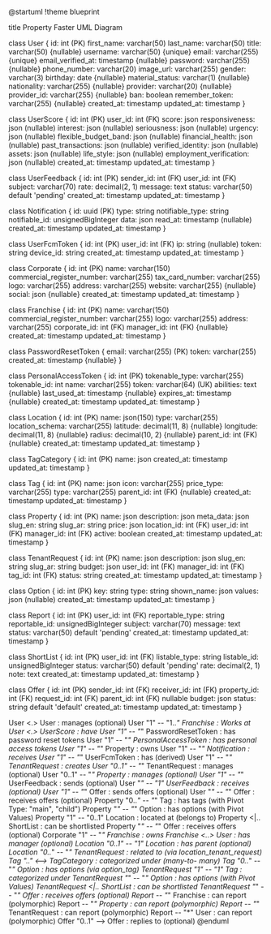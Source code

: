 @startuml
!theme blueprint

title Property Faster UML Diagram

class User {
id: int (PK)
first_name: varchar(50)
last_name: varchar(50)
title: varchar(50) {nullable}
username: varchar(50) {unique}
email: varchar(255) {unique}
email_verified_at: timestamp {nullable}
password: varchar(255) {nullable}
phone_number: varchar(20)
image_url: varchar(255)
gender: varchar(3)
birthday: date {nullable}
material_status: varchar(1) {nullable}
nationality: varchar(255) {nullable}
provider: varchar(20) {nullable}
provider_id: varchar(255) {nullable}
ban: boolean
remember_token: varchar(255) {nullable}
created_at: timestamp
updated_at: timestamp
}

class UserScore {
id: int (PK)
user_id: int (FK)
score: json
responsiveness: json (nullable)
interest: json (nullable)
seriousness: json (nullable)
urgency: json (nullable)
flexible_budget_band: json (nullable)
financial_health: json (nullable)
past_transactions: json (nullable)
verified_identity: json (nullable)
assets: json (nullable)
life_style: json (nullable)
employment_verification: json (nullable)
created_at: timestamp
updated_at: timestamp
}

class UserFeedback {
id: int (PK)
sender_id: int (FK)
user_id: int (FK)
subject: varchar(70)
rate: decimal(2, 1)
message: text
status: varchar(50) default 'pending'
created_at: timestamp
updated_at: timestamp
}

class Notification {
id: uuid (PK)
type: string
notifiable_type: string
notifiable_id: unsignedBigInteger
data: json
read_at: timestamp (nullable)
created_at: timestamp
updated_at: timestamp
}

class UserFcmToken {
id: int (PK)
user_id: int (FK)
ip: string (nullable)
token: string
device_id: string
created_at: timestamp
updated_at: timestamp
}

class Corporate {
id: int (PK)
name: varchar(150)
commercial_register_number: varchar(255)
tax_card_number: varchar(255)
logo: varchar(255)
address: varchar(255)
website: varchar(255) {nullable}
social: json {nullable}
created_at: timestamp
updated_at: timestamp
}

class Franchise {
id: int (PK)
name: varchar(150)
commercial_register_number: varchar(255)
logo: varchar(255)
address: varchar(255)
corporate_id: int (FK)
manager_id: int (FK) {nullable}
created_at: timestamp
updated_at: timestamp
}

class PasswordResetToken {
email: varchar(255) (PK)
token: varchar(255)
created_at: timestamp {nullable}
}

class PersonalAccessToken {
id: int (PK)
tokenable_type: varchar(255)
tokenable_id: int
name: varchar(255)
token: varchar(64) (UK)
abilities: text {nullable}
last_used_at: timestamp {nullable}
expires_at: timestamp {nullable}
created_at: timestamp
updated_at: timestamp
}

class Location {
id: int (PK)
name: json(150)
type: varchar(255)
location_schema: varchar(255)
latitude: decimal(11, 8) {nullable}
longitude: decimal(11, 8) {nullable}
radius: decimal(10, 2) {nullable}
parent_id: int (FK) {nullable}
created_at: timestamp
updated_at: timestamp
}

class TagCategory {
id: int (PK)
name: json
created_at: timestamp
updated_at: timestamp
}

class Tag {
id: int (PK)
name: json
icon: varchar(255)
price_type: varchar(255)
type: varchar(255)
parent_id: int (FK) {nullable}
created_at: timestamp
updated_at: timestamp
}

class Property {
id: int (PK)
name: json
description: json
meta_data: json
slug_en: string
slug_ar: string
price: json
location_id: int (FK)
user_id: int (FK)
manager_id: int (FK)
active: boolean
created_at: timestamp
updated_at: timestamp
}

class TenantRequest {
id: int (PK)
name: json
description: json
slug_en: string
slug_ar: string
budget: json
user_id: int (FK)
manager_id: int (FK)
tag_id: int (FK)
status: string
created_at: timestamp
updated_at: timestamp
}

class Option {
id: int (PK)
key: string
type: string
shown_name: json
values: json (nullable)
created_at: timestamp
updated_at: timestamp
}

class Report {
id: int (PK)
user_id: int (FK)
reportable_type: string
reportable_id: unsignedBigInteger
subject: varchar(70)
message: text
status: varchar(50) default 'pending'
created_at: timestamp
updated_at: timestamp
}

class ShortList {
id: int (PK)
user_id: int (FK)
listable_type: string
listable_id: unsignedBigInteger
status: varchar(50) default 'pending'
rate: decimal(2, 1)
note: text
created_at: timestamp
updated_at: timestamp
}

class Offer {
id: int (PK)
sender_id: int (FK)
receiver_id: int (FK)
property_id: int (FK)
request_id: int (FK)
parent_id: int (FK) nullable
budget: json
status: string default 'default'
created_at: timestamp
updated_at: timestamp
}

User <.> User : manages (optional)
User "1" -- "1..*" Franchise : Works at
User <.> UserScore : have
User "1" -- "*" PasswordResetToken : has password reset tokens
User "1" -- "*" PersonalAccessToken : has personal access tokens
User "1" -- "*" Property : owns
User "1" -- "*" Notification : receives
User "1" -- "*" UserFcmToken : has (derived)
User "1" -- "*" TenantRequest : creates
User "0..1" -- "*" TenantRequest : manages (optional)
User "0..1" -- "*" Property : manages (optional)
User "1" -- "*" UserFeedback : sends (optional)
User "*" -- "1" UserFeedback : receives (optional)
User "1" -- "*" Offer : sends offers (optional)
User "*" -- "*" Offer : receives offers (optional)
Property "0..*" -- "*" Tag : has tags (with Pivot Type: "main", "child")
Property "*" -- "*" Option : has options (with Pivot Values)
Property "1" -- "0..1" Location : located at (belongs to)
Property <|.. ShortList : can be shortlisted
Property "*" -- "*" Offer : receives offers (optional)
Corporate "1" -- "*" Franchise : owns
Franchise <..> User : has manager (optional)
Location "0..1" -- "1" Location : has parent (optional)
Location "0..*" -- "*" TenantRequest : related to (via location_tenant_request)
Tag ".." <--> TagCategory : categorized under (many-to- many)
Tag "0..*" -- "*" Option : has options (via option_tag)
TenantRequest "1" -- "1" Tag : categorized under
TenantRequest "*" -- "*" Option : has options (with Pivot Values)
TenantRequest <|.. ShortList : can be shortlisted
TenantRequest "*" -- "*" Offer : receives offers (optional)
Report -- "*" Franchise : can report (polymorphic)
Report -- "*" Property : can report (polymorphic)
Report -- "*" TenantRequest : can report (polymorphic)
Report -- "*" User : can report (polymorphic)
Offer "0..1" --> Offer : replies to (optional)
@enduml
